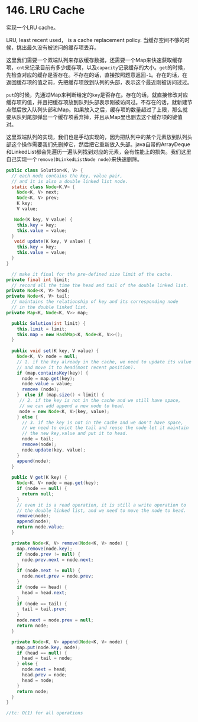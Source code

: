 # 146. LRU Cache

实现一个LRU cache。

LRU, least recent used， is a cache replacement policy. 当缓存空间不够的时候，挑出最久没有被访问的缓存项丢弃。

这里我们需要一个双端队列来存放缓存数据，还需要一个Map来快速获取缓存项，`cnt`来记录目前有多少缓存项，以及`capacity`记录缓存的大小。`get`的时候，先检查对应的缓存是否存在。不存在的话，直接按照题意返回`-1`。存在的话，在返回缓存项的值之前，先把缓存项放到队列的头部，表示这个最近刚被访问过过。

`put`的时候，先通过Map来判断给定的`key`是否存在。存在的话，就直接修改对应缓存项的值，并且把缓存项放到队列头部表示刚被访问过。不存在的话，就新建节点然后放入队列头部和Map。如果放入之后，缓存项的数量超过了上限，那么就要从队列尾部弹出一个缓存项丢弃掉，并且从Map里也删去这个缓存项的键值对。

这里双端队列的实现，我们也是手动实现的，因为把队列中的某个元素放到队列头部这个操作需要我们先删掉它，然后把它重新放入头部。java自带的ArrayDeque和LinkedList都会先遍历一遍队列找到对应的元素，会有性能上的损失。我们这里自己实现一个`remove(DLinkedListNode node)`来快速删除。


```java
public class Solution<K, V> {
  // each node contains the key, value pair,
  // and it is also a double linked list node.
  static class Node<K,V> {
    Node<K, V> next;
    Node<K, V> prev;
    K key;
    V value;

   Node(K key, V value) {
    this.key = key;
    this.value = value;
  }
   void update(K key, V value) {
    this.key = key;
    this.value = value;
  }
}

  // make it final for the pre-defined size limit of the cache.
private final int limit;
  // record all the time the head and tail of the double linked list.
private Node<K, V> head;
private Node<K, V> tail;
  // maintains the relationship of key and its corresponding node
  // in the double linked list.
private Map<K, Node<K, V>> map;

  public Solution(int limit) {
    this.limit = limit;
    this.map = new HashMap<K, Node<K, V>>();
  }
  
  public void set(K key, V value) {
    Node<K, V> node = null;
    // 1. if the key already in the cache, we need to update its value
    // and move it to head(most recent position).  
    if (map.containsKey(key)) {
      node = map.get(key);
      node.value = value;
      remove (node);
    }  else if (map.size() < limit) {
     // 2. if the key is not in the cache and we still have space,
     // we can add append a new node to head. 
     node = new Node<K, V>(key, value);    
    } else {
      // 3. if the key is not in the cache and we don't have space,
      // we need to evict the tail and reuse the node let it maintain
      // the new key,value and put it to head.      
      node = tail;
      remove(node);
      node.update(key, value);
    }
    append(node);
  }
  
  public V get(K key) {
    Node<K, V> node = map.get(key);
    if (node == null) {
      return null;
    }
    // even it is a read operation, it is still a write operation to
    // the double linked list, and we need to move the node to head.
    remove(node);
    append(node);
    return node.value;    
  }

  private Node<K, V> remove(Node<K, V> node) {
    map.remove(node.key);
    if (node.prev != null) {
      node.prev.next = node.next;
    }
    if (node.next != null) {
      node.next.prev = node.prev;
    }
    if (node == head) {
      head = head.next;
    }
    if (node == tail) {
      tail = tail.prev;
    }
    node.next = node.prev = null;
    return node;
  }

  private Node<K, V> append(Node<K, V> node) {
    map.put(node.key, node);
    if (head == null) {
      head = tail = node;
    } else {
      node.next = head;
      head.prev = node;
      head = node;
    }
    return node;
  }
}

//tc: O(1) for all operations
```